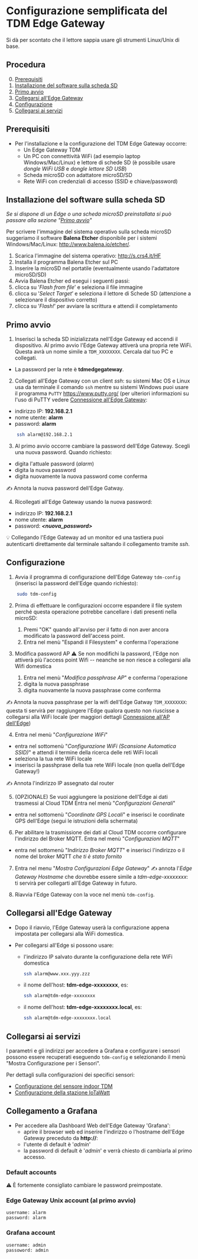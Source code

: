 

# Configurazione semplificata del TDM Edge Gateway

Si dà per scontato che il lettore sappia usare gli strumenti Linux/Unix di base.

## Procedura

0. [Prerequisiti](#prerequisiti)
1. [Installazione del software sulla scheda SD](#installazione-del-software-sulla-scheda-sd)
2. [Primo avvio](#primo-avvio)
3. [Collegarsi all'Edge Gateway](#collegarsi-alledge-gateway)
4. [Configurazione](#configurazione)
5. [Collegarsi ai servizi](#collegarsi-ai-servizi)


## Prerequisiti


* Per l'installazione e la configurazione del TDM Edge Gateway occorre:
  * Un Edge Gateway TDM
  * Un PC con connettività WiFi (ad esempio laptop Windows/Mac/Linux) e lettore di schede
    SD (è possibile usare *dongle WiFi USB* e *dongle lettore SD USB*)
  * Scheda microSD con adattatore microSD/SD
  * Rete WiFi con credenziali di accesso (SSID e chiave/password)


## Installazione del software sulla scheda SD


*Se si dispone di un Edge o una scheda microSD preinstallata si può passare
  alla sezione "[Primo avvio](#primo-avvio)"*

Per scrivere l'immagine del sistema operativo sulla scheda microSD suggeriamo
il software **Balena Etcher** disponibile per i sistemi Windows/Mac/Linux:
<http://www.balena.io/etcher/>.

1. Scarica l'immagine del sistema operativo: <http://s.crs4.it/HF>
2. Installa il programma Balena Etcher sul PC
3. Inserire la microSD nel portatile (eventualmente usando l'adattatore microSD/SD)
4. Avvia Balena Etcher ed esegui i seguenti passi:
  1. clicca su ’*Flash from file*’ e seleziona il file immagine
  2. clicca su ’*Select Target*’ e seleziona il lettore di Schede SD (attenzione a selezionare il dispositivo corretto)
  3. clicca su ’*Flash!*’ per avviare la scrittura e attendi il completamento


## Primo avvio


1. Inserisci la scheda SD inizializzata nell'Edge Gateway ed accendi il
  dispositivo. Al primo avvio l'Edge Gateway attiverà una propria rete WiFi.
  Questa avrà un nome simile a `TDM_XXXXXXXX`. Cercala dal tuo PC e collegati.
  * La password per la rete è **tdmedgegateway**.

2. Collegati all'Edge Gateway con un client *ssh*: su sistemi Mac OS e Linux
  usa da terminale il comando `ssh` mentre su sistemi Windows puoi usare il
  programma `PuTTY` <https://www.putty.org/> (per ulteriori informazioni su
  l'uso di PuTTY vedere [Connessione all'Edge Gateway](connect-to-edge.it.md):
  * indirizzo IP: **192.168.2.1**
  * nome utente: **alarm**
  * password:    **alarm**
```bash
    ssh alarm@192.168.2.1
```

3. Al primo avvio occorre cambiare la password dell'Edge Gateway. Scegli una nuova password. Quando richiesto:
  * digita l'attuale password (*alarm*)
  * digita la nuova password
  * digita nuovamente la nuova password come conferma

:writing_hand: Annota la nuova password dell'Edge Gatway.

4. Ricollegati all'Edge Gateway usando la nuova password:
  * indirizzo IP: **192.168.2.1**
  * nome utente: **alarm**
  * password:    ***\<nuova_password\>***

:bulb: Collegando l'Edge Gateway ad un monitor ed una tastiera puoi autenticarti
direttamente dal terminale saltando il collegamento tramite *ssh*.


## Configurazione


1. Avvia il programma di configurazione dell'Edge Gateway `tdm-config` (inserisci
  la password dell'Edge quando richiesto):
```bash
    sudo tdm-config
```

2. Prima di effettuare le configurazioni occorre espandere il file system perché
  questa operazione potrebbe cancellare i dati presenti nella microSD:
    1. Premi "OK" quando all'avviso per il fatto di non aver ancora modificato
      la password dell'access point.
    2. Entra nel menù "Espandi il Filesystem" e conferma l'operazione

3. Modifica password AP
:warning: Se non modifichi la password, l'Edge non attiverà più l'access point Wifi -- neanche se non riesce a collegarsi alla Wifi domestica
    1. Entra nel menù "*Modifica passphrase AP*" e conferma l'operazione
    2. digita la nuova passphrase
    3. digita nuovamente la nuova passphrase come conferma

:writing_hand: Annota la nuova passphrase per la wifi dell'Edge Gatway `TDM_XXXXXXXX`: questa ti servirà per raggiungere l'Edge qualora questo non riuscisse a collegarsi alla WiFi locale (per maggiori dettagli [Connessione all'AP dell'Edge](ap-connection-steps.it.md))

4. Entra nel menù "*Configurazione WiFi*"
  * entra nel sottomenù "*Configurazione WiFi (Scansione Automatica SSID)*" e attendi il termine della ricerca delle reti WiFi locali
  * seleziona la tua rete WiFi locale
  * inserisci la passhprase della tua rete WiFi locale (non quella dell'Edge Gateway!)

:writing_hand: Annota l'indirizzo IP assegnato dal router

5. (OPZIONALE) Se vuoi aggiungere la posizione dell'Edge ai dati trasmessi al
  Cloud TDM Entra nel menù "*Configurazioni Generali*"
  * entra nel sottomenù "*Coordinate GPS Locali*" e inserisci le coordinate GPS
    dell'Edge (segui le istruzioni della schermata)

6. Per abilitare la trasmissione dei dati al Cloud TDM occorre configurare
  l'indirizzo del Broker MQTT. Entra nel menù "*Configurazioni MQTT*"
  * entra nel sottomenù "*Indirizzo Broker MQTT*" e inserisci l'indirizzo o il
    nome del broker MQTT *che ti è stato fornito*

7. Entra nel menu "*Mostra Configurazioni Edge Gateway*"
:writing_hand: annota l'*Edge Gateway Hostname* che dovrebbe essere simile a *tdm-edge-xxxxxxxx*: ti servirà per collegarti all'Edge Gateway in futuro.

8. Riavvia l'Edge Gateway con la voce nel menù `tdm-config`.


## Collegarsi all'Edge Gateway

* Dopo il riavvio, l'Edge Gateway userà la configurazione appena impostata per
  collegarsi alla WiFi domestica.

* Per collegarsi all'Edge si possono usare:

  * l'indirizzo IP salvato durante la configurazione della rete WiFi domestica
    ```bash
    ssh alarm@www.xxx.yyy.zzz
    ```
  * il nome dell'host: **tdm-edge-xxxxxxxx**, es:
    ```bash
    ssh alarm@tdm-edge-xxxxxxxx
    ```
  * il nome dell'host: **tdm-edge-xxxxxxxx.local**, es:
    ```bash
    ssh alarm@tdm-edge-xxxxxxxx.local
    ```


## Collegarsi ai servizi

I parametri e gli indirizzi per accedere a Grafana e configurare i sensori
possono essere recuperati eseguendo `tdm-config` e selezionando il menù "Mostra
Configurazione per i Sensori".

Per dettagli sulla configurazioni dei specifici sensori:
* [Configurazione del sensore indoor TDM](indoor-sensor-config.it.md)
* [Configurazione della stazione IoTaWatt](iotawatt-station-config.it.md)


## Collegamento a Grafana

* Per accedere alla Dashboard Web dell'Edge Gateway 'Grafana':
  * aprire il browser web ed inserire l'indirizzo o l'hostname dell'Edge Gateway preceduto da **http://**:
  * l'utente di default è '*admin*'
  * la password di default è '*admin*' e verrà chiesto di cambiarla al primo accesso.


### Default accounts

:warning: È fortemente consigliato cambiare le password preimpostate.

### Edge Gateway Unix account (al primo avvio)

    username: alarm
    password: alarm

### Grafana account

    username: admin
    passoword: admin



